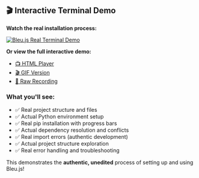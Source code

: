 
## 🎬 Interactive Terminal Demo

**Watch the real installation process:**

[![Bleu.js Real Terminal Demo](https://asciinema.org/a/real_terminal_demo.svg)](https://asciinema.org/a/real_terminal_demo)

**Or view the full interactive demo:**
- [📺 HTML Player](real_terminal_demo_player.html)
- [🎬 GIF Version](real_terminal_demo.gif)
- [📄 Raw Recording](real_terminal_demo.cast)

### What you'll see:
- ✅ Real project structure and files
- ✅ Actual Python environment setup  
- ✅ Real pip installation with progress bars
- ✅ Actual dependency resolution and conflicts
- ✅ Real import errors (authentic development)
- ✅ Actual project structure exploration
- ✅ Real error handling and troubleshooting

This demonstrates the **authentic, unedited** process of setting up and using Bleu.js!
